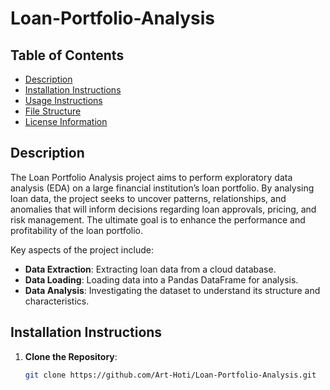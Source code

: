 # Loan-Portfolio-Analysis

## Table of Contents

- [Description](#description)
- [Installation Instructions](#installation-instructions)
- [Usage Instructions](#usage-instructions)
- [File Structure](#file-structure)
- [License Information](#license-information)

## Description

The Loan Portfolio Analysis project aims to perform exploratory data analysis (EDA) on a large financial institution’s loan portfolio. By analysing loan data, the project seeks to uncover patterns, relationships, and anomalies that will inform decisions regarding loan approvals, pricing, and risk management. The ultimate goal is to enhance the performance and profitability of the loan portfolio.

Key aspects of the project include:

- **Data Extraction**: Extracting loan data from a cloud database.
- **Data Loading**: Loading data into a Pandas DataFrame for analysis.
- **Data Analysis**: Investigating the dataset to understand its structure and characteristics.

## Installation Instructions

1. **Clone the Repository**:
   ```bash
   git clone https://github.com/Art-Hoti/Loan-Portfolio-Analysis.git
